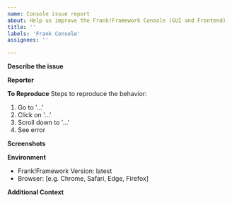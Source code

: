 ```yaml
---
name: Console issue report
about: Help us improve the Frank!Framework Console (GUI and Frontend)
title: ''
labels: 'Frank Console'
assignees: ''

---
```


<!--❗ please do not add sensitive information in issues, you can provide extra information via email using issue number as reference ❗-->

**Describe the issue**
<!-- A clear and concise description of what the issue is. -->

**Reporter**
<!-- Please state your name. If we don't know who is reporting, a solution of the issue might be delayed. -->

<!-- If your issue is a bug or a problem an existing instance, please provide us the context below this line  -->
**To Reproduce**
Steps to reproduce the behavior:
1. Go to '...'
2. Click on '...'
3. Scroll down to '...'
4. See error

**Screenshots**
<!-- If applicable, add screenshots to help explain your problem. -->

**Environment**
 - Frank!Framework Version: latest <!-- Always try the latest version if applicable -->
 - Browser: [e.g. Chrome, Safari, Edge, Firefox]

**Additional Context**
<!-- Add any other context about the problem here. (i.e. console logs) -->

<!-- Remove this comment if you want to include logs, paste logs inside the console code block.
<details>
<summery>Console logs</summery>

```console

```
</details>
-->
